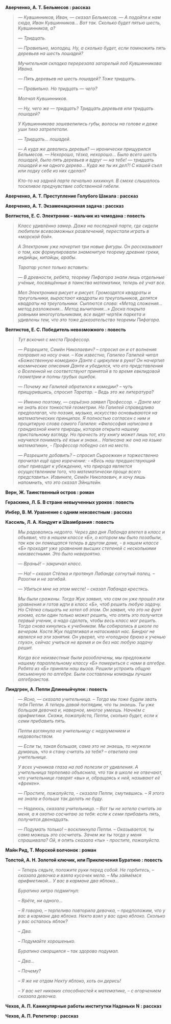 **Аверченко, А. Т. Бельмесов : рассказ**

>_— Кувшинников, Иван, — сказал Бельмесов. — А подойти к нам сюда, Иван Кувшинников... Вот так. Сколько будет пятью шесть, Кувшинников, а?_
>
>_— Тридцать._
>
>_— Правильно, молодец. Ну, а сколько будет, если помножить пять деревьев на шесть лошадей?_
>
>_Мучительная складка перерезала загорелый лоб Кувшинникова Ивана._
>
>_— Пять деревьев на шесть лошадей? Тоже тридцать._
>
>_— Правильно. Но тридцать — чего?_
>
>_Молчал Кувшинников._
>
>_— Ну, чего же — тридцать? Тридцать деревьев или тридцать лошадей?_
>
>_У Кувшинникова зашевелились губы, волосы на голове и даже уши тихо затрепетали._
>
>_— Тридцать... лошадей._
>
>_— А куда же девались деревья? — иронически прищурился Бельмесов. — Нехорошо, тёзка, нехорошо... Было всего шесть лошадей, было пять деревьев и вдруг — на тебе! — тридцать лошадей и ни одного дерева... Куда же ты их дел?! С кашей съел или лодку себе из них сделал?_
>
>_Кто-то на задней парте печально хихикнул. В смехе слышалось тоскливое предчувствие собственной гибели._



**Аверченко, А. Т. Преступление Голубого Шакала : рассказ**



**Аверченко, А. Т. Экзаменационная задача : рассказ**



**Велтистов, Е. С. Электроник – мальчик из чемодана : повесть**

>_Класс удивлённо замер. Даже на последней парте, где сидели любители всевозможных развлечений, перестали играть в «морской бой»._
>
>_А Электроник уже начертил три новые фигуры. Он рассказывает о том, как формулировали знаменитую теорему древние греки, индийцы, китайцы, арабы._
>
>_Таратар успел только вставить:_
>
>_— В древности, ребята, теорему Пифагора знали лишь отдельные учёные, посвящённые в таинства математики, теперь её учат все._
>
>_Мел Электроника рисует и рисует. Громоздятся квадраты и треугольники, вырастают квадраты из треугольников, делятся квадраты на треугольники. Сыплются слова: «Метод сложения… метод разложения… Метод вычитания…» Доска покрыта ровными многоугольниками, все видят чертёж паркета и удивлены тем, что это тоже доказательство теоремы Пифагора._



**Велтистов, Е. С. Победитель невозможного : повесть**

>_Тут вскочил с места Профессор._
>
>_— Разрешите, Семён Николаевич? – спросил он и от волнения поправил на носу очки. – Как известно, Галилео Галилей читал «Божественную комедию» Данте с циркулем в руке! Он начертил космические описания Данте и убедился, что его представления о Вселенной не соответствуют принятой в то время евклидовой геометрии и полны грубых ошибок._
>
>_— Почему же Галилей обратился к комедии? – чуть прищурившись, спросил Таратар. – Ведь это же литература?_
>
>_— Именно поэтому, — серьёзно заявил Профессор. – Данте мог не знать всех тонкостей геометрии. Но Галилей справедливо предполагал, что поэзия, музыка, искусство основываются на математических принципах. Я полностью согласен с ним и процитирую слова самого Галилея: «Философия написана в грандиозной книге природы, которая открыта нашему пристальному взгляду. Но прочесть эту книгу может лишь тот, кто научился понимать её язык и знаки… Написана же она на языке математики», - Профессор победно сел на место._
>
>_— Разрешите добавить? – спросил Сыроежкин и торжественно прочитал ещё одно изречение: - «Весь наш предшествующий опыт приводит к убеждению, что природа является осуществлением того, что математически проще всего представить». Извините, Семён Николаевич, я хочу лишь напомнить, что это сказал Эйнштейн._



**Верн, Ж. Таинственный остров : роман**



**Гераскина, Л. Б. В стране невыученных уроков : повесть**



**Инбер, В. М. Уравнение с одним неизвестным : рассказ**



**Кассиль, Л. А. Кондуит и Швамбрания : повесть**

>_Мы радовались недолго. Через два дня Лабанда влетел в класс и объявил, что в нашем классе «Б», о котором мы было позабыли, так как он помещался теперь в другом доме, - в нашем классе «Б» проходят уже уравнения высших степеней с несколькими неизвестными. Это было невероятно._
>
>_— Враньё! – закричал класс._
>
>_— На! – сказал Стёпка и протянул Лабанде согнутый палец. – Разогни и не загибай._
>
>_— Убиться мне на этом месте! – сказал Лабанда крестясь._
>
>_Мы были сражены. Тогда Жук заявил, что сам он уже прошёл эти уравнения и готов идти в класс «Б», чтоб решить любую задачу. Но Стёпка слышать не хотел об этом. Он заявил, что это не фунт изюма, если один только может решить, что опять это получится первый ученик, а надо сделать, чтобы весь класс мог решить. Тогда снова кинулись к учебникам. Мы собирались в школе по вечерам. Костя Жук подтягивал и натаскивал нас. Биндюг не являлся на эти занятия. Он уверял, что «голодное брюхо к ученью глухо», сейчас учиться не время и он без нас любую задачу решит._
>
>_Когда все неизвестные были разоблачены, мы предложили нашему параллельному классу «Б» помериться с нами в алгебре. Ребята из «Б» приняли наш вызов. Решили устроить общую письменную по алгебре. Были составлены команды лучших алгебраистов._



**Линдгрен, А. Пеппи Длинныйчулок : повесть**

>_— Ясно, — сказала учительница. – Тогда мы тоже будем звать тебя Пеппи. А теперь давай поглядим, что ты знаешь. Ты уже большая девочка и, наверное, многое умеешь. Начнём с арифметики. Скажи, пожалуйста, Пеппи, сколько будет, если к семи прибавить пять._
>
>_Пеппи взглянула на учительницу с недоумением и недовольством._
>
>_— Если ты, такая большая, сама это не знаешь, то неужели думаешь, что я стану считать за тебя? – ответила она учительнице._
>
>_У всех учеников глаза на лоб полезли от удивления. А учительница терпеливо объяснила, что так в школе не отвечают, что учительнице говорят «вы» и, обращаясь к ней, называют её «фрекен»._
>
>_— Простите, пожалуйста, - сказала Пеппи, смутившись. – Я этого не знала и больше так делать не буду._
>
>_— Надеюсь, сказала учительница. – Вот ты не хотела считать за меня, а я охотно сосчитаю за тебя: если к семи прибавить пять, получится двенадцать._
>
>_— Подумать только! – воскликнула Пеппи. – Оказывается, ты сама можешь это сосчитать. Зачем же ты тогда у меня спрашивала? Ой, я опять сказала «ты» - простите, пожалуйста._



**Майн Рид, Т. Морской волчонок : роман**



**Толстой, А. Н. Золотой ключик, или Приключения Буратино : повесть**

>– _Теперь сядьте, положите руки перед собой. Не горбитесь, – сказала девочка и взяла кусочек мела. – Мы займёмся арифметикой… У вас в кармане два яблока…_
>
>_Буратино хитро подмигнул:_
>
>_– Врёте, ни одного…_
>
>_– Я говорю, – терпеливо повторила девочка, – предположим, что у вас в кармане два яблока. Некто взял у вас одно яблоко. Сколько у вас осталось яблок?_
>
>_– Два._
>
>_– Подумайте хорошенько._
>
>_Буратино сморщился – так здорово подумал._
>
>_– Два…_
>
>_– Почему?_
>
>_– Я же не отдам Некту яблоко, хоть он дерись!_
>
>_– У вас нет никаких способностей к математике, – с огорчением сказала девочка._



**Чехов, А. П. Каникулярные работы институтки Наденьки**  **N**  **: рассказ**



**Чехов, А. П. Репетитор : рассказ**
